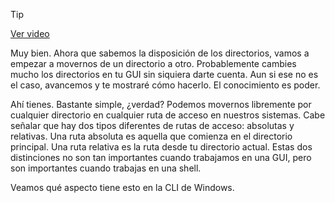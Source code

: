> [!TIP]  
> [Ver video](https://youtu.be/CgxWB-0q9L0)

Muy bien. Ahora que sabemos la disposición de los directorios, vamos a empezar a movernos de un directorio a otro. Probablemente cambies mucho los directorios en tu GUI sin siquiera darte cuenta. Aun si ese no es el caso, avancemos y te mostraré cómo hacerlo. El conocimiento es poder.

Ahí tienes. Bastante simple, ¿verdad? Podemos movernos libremente por cualquier directorio en cualquier ruta de acceso en nuestros sistemas. Cabe señalar que hay dos tipos diferentes de rutas de acceso: absolutas y relativas. Una ruta absoluta es aquella que comienza en el directorio principal. Una ruta relativa es la ruta desde tu directorio actual. Estas dos distinciones no son tan importantes cuando trabajamos en una GUI, pero son importantes cuando trabajas en una shell.

Veamos qué aspecto tiene esto en la CLI de Windows.
